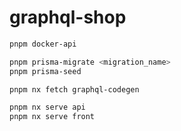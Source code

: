 # graphql-shop

```bash
pnpm docker-api

pnpm prisma-migrate <migration_name>
pnpm prisma-seed

pnpm nx fetch graphql-codegen

pnpm nx serve api
pnpm nx serve front
```
